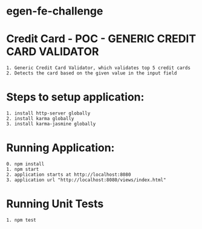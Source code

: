 # egen-fe-challenge
# Credit Card - POC - GENERIC CREDIT CARD VALIDATOR

    1. Generic Credit Card Validator, which validates top 5 credit cards
    2. Detects the card based on the given value in the input field

# Steps to setup application:

    1. install http-server globally
    2. install karma globally
    3. install karma-jasmine globally
    
# Running Application:
    
    0. npm install
    1. npm start
    2. application starts at http://localhost:8080
    3. application url "http://localhost:8080/views/index.html"
    
# Running Unit Tests

    1. npm test
